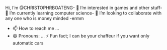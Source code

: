 Hi, I’m @CHRISTOPHRBOATENG- 
👀 I’m interested in games and other stuff- 
🌱 I’m currently learning  computer science- 
 💞️ I’m looking to collaborate with any one who is money minded 
 -ermm
- 📫 How to reach me ...
- 😄 Pronouns: ...
⚡ Fun fact; I can be your chaffeur if you want only automatic cars
  

<!---
CHRISTOPHRBOATENG/CHRISTOPHRBOATENG is a ✨ special ✨ repository because its `README.md` (this file) appears on your GitHub profile.
You can click the Preview link to take a look at your changes.
--->
